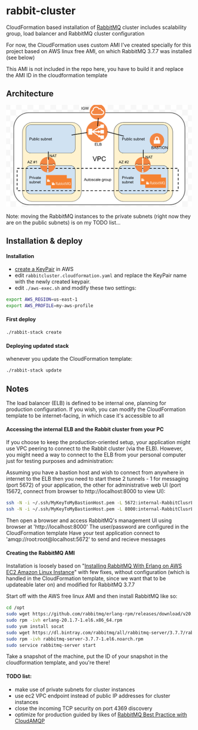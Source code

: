 # rabbit-cluster

CloudFormation based installation of [RabbitMQ](https://www.rabbitmq.com/) cluster
includes scalability group, load balancer and RabbitMQ cluster configuration

For now, the CloudFormation uses custom AMI I've created specially for this project
based on AWS linux free AMI, on which RabbitMQ 3.7.7 was installed (see below)

This AMI is not included in the repo here, you have to build it and replace the AMI
ID in the cloudformation template

## Architecture

![alt text](./images/architecture.png)

Note: moving the RabbitMQ instances to the private subnets (right now they are
on the public subnets) is on my TODO list...

## Installation & deploy

#### Installation
- [create a KeyPair](https://docs.aws.amazon.com/AWSEC2/latest/UserGuide/ec2-key-pairs.html) in AWS
- edit ```rabbitcluster.cloudformation.yaml``` and replace the KeyPair name with the newly created keypair.
- edit ```./aws-exec.sh``` and modify these two settings:

```bash
export AWS_REGION=us-east-1
export AWS_PROFILE=my-aws-profile
```

#### First deploy
```bash
./rabbit-stack create
```

#### Deploying updated stack

whenever you update the CloudFormation template:

```bash
./rabbit-stack update
```

## Notes

The load balancer (ELB) is defined to be internal one, planning for production
configuration. If you wish, you can modify the CloudFormation template to be
internet-facing, in which case it's accessible to all

#### Accessing the internal ELB and the Rabbit cluster from your PC

If you choose to keep the production-oriented setup, your application might use
VPC peering to connect to the Rabbit cluster (via the ELB). However, you might need 
a way to connect to the ELB from your personal computer just for testing purposes
and administration:

Assuming you have a bastion host and wish to connect from anywhere in internet to the ELB
then you need to start these 2 tunnels - 1 for messaging (port 5672) of your application,
the other for administrative web UI (port 15672, connect from browser to http://localhost:8000
to view UI):

```bash
ssh -N -i ~/.ssh/MyKeyToMyBastionHost.pem -L 5672:internal-RabbitClusrLB-1649447701.us-east-1.elb.amazonaws.com:5672 ec2-user@my-bastion-host &
ssh -N -i ~/.ssh/MyKeyToMyBastionHost.pem -L 8000:internal-RabbitClusrLB-1649447701.us-east-1.elb.amazonaws.com:15672 ec2-user@my-bastion-host &
```

Then open a browser and access RabbitMQ's management UI using browser at 'http://localhost:8000'
The user/password are configured in the CloudFormation template
Have your test application connect to 'amqp://root:root@localhost:5672' to send and
recieve messages

#### Creating the RabbitMQ AMI

Installation is loosely based on "[Installing RabbitMQ With Erlang on AWS EC2 Amazon Linux Instance](https://dzone.com/articles/installing-rabbitmq-37-along-with-erlang-version-2)" 
with few fixes, without configuration (which is handled in the CloudFormation template, since we want that to
be updateable later on) and modified for RabbitMQ 3.7.7

Start off with the AWS free linux AMI and then install RabbitMQ like so:

```bash
cd /opt
sudo wget https://github.com/rabbitmq/erlang-rpm/releases/download/v20.1.7/erlang-20.1.7-1.el6.x86_64.rpm
sudo rpm -ivh erlang-20.1.7-1.el6.x86_64.rpm
sudo yum install socat
sudo wget https://dl.bintray.com/rabbitmq/all/rabbitmq-server/3.7.7/rabbitmq-server-3.7.7-1.el6.noarch.rpm
sudo rpm -ivh rabbitmq-server-3.7.7-1.el6.noarch.rpm
sudo service rabbitmq-server start
```

Take a snapshot of the machine, put the ID of your snapshot in the cloudformation template, and you're there!

#### TODO list:
* make use of private subnets for cluster instances
* use ec2 VPC endpoint instead of public IP addresses for cluster instances
* close the incoming TCP security on port 4369 discovery
* optimize for production guided by likes of [RabbitMQ Best Practice with CloudAMQP](https://www.slideshare.net/ErlangSolutionsLtd/rabbitmq-best-practice-with-cloudamqp)

